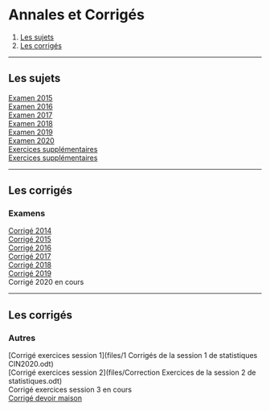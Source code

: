 # Annales et Corrigés 

1. [Les sujets](#/11/1)
2. [Les corrigés](#/11/2)

----

## Les sujets    

[Examen 2015](files/Annales-CIN-2015.pdf)  
[Examen 2016](files/CIN_annales_2016.pdf)  
[Examen 2017](files/CIN_annales_2017.pdf)  
[Examen 2018](files/CIN_annales_2018.pdf)  
[Examen 2019](files/CIN_annales_2019.pdf)  
[Examen 2020](files/CIN_annales_2020.pdf)  
[Exercices supplémentaires](files/chekroun_statistiques.pdf)  
[Exercices supplémentaires](files/2012-2013-Proba-TD1-StatDescriptive.pdf)  

----

## Les corrigés  

### Examens  

[Corrigé 2014](files/corrigé_examen_2014.odt)  
[Corrigé 2015](files/corrigé_examen_2015.odt)  
[Corrigé 2016](files/corrigé_examen_2016.odt)  
[Corrigé 2017](files/corrigé_examen_2017.odt)  
[Corrigé 2018](files/corrigé_examen_2018.odt)  
[Corrigé 2019](files/corrigé_examen_2019.odt)  
Corrigé 2020 en cours  

----

## Les corrigés  

### Autres  

[Corrigé exercices session 1](files/1 Corrigés de la session 1 de statistiques CIN2020.odt)  
[Corrigé exercices session 2](files/Correction Exercices de la session 2 de statistiques.odt)  
Corrigé exercices session 3 en cours  
[Corrigé devoir maison](files/corrigédm1.odt)  